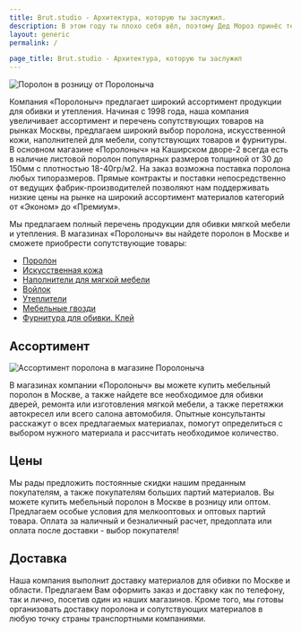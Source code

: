 ```yaml
---
title: Brut.studio - Архитектура, которую ты заслужил.
description: В этом году ты плохо себя вёл, поэтому Дед Мороз принёс тебе вместо подарка нас. Страдай, тебе же это нравится.
layout: generic
permalink: /

page_title: Brut.studio - Архитектура, которую ты заслужил
---
```

<img class="image left" src="/images/porolon-v-roznicu-ot-porolonycha.jpg" alt="Поролон в розницу от Поролоныча"/>
<p>Компания «Поролоныч» предлагает широкий ассортимент  продукции для обивки и утепления. Начиная с 1998 года, наша компания увеличивает ассортимент и перечень сопутствующих товаров на рынках Москвы, предлагаем широкий выбор поролона, искусственной кожи, наполнителей для мебели, сопутствующих товаров и фурнитуры. В основном магазине «Поролоныч» на Каширском дворе-2 всегда есть в наличие листовой поролон популярных размеров толщиной от 30 до 150мм с плотностью 18-40гр/м2. На заказ возможна поставка поролона любых типоразмеров. Прямые контракты и поставки непосредственно от ведущих фабрик-производителей  позволяют нам поддерживать низкие цены на рынке на широкий ассортимент материалов категорий от «Эконом» до «Премиум».</p>
<p>Мы предлагаем полный перечень продукции для обивки мягкой мебели и утепления. В магазинах «Поролоныч» вы найдете поролон в Москве и сможете приобрести  сопутствующие товары:</p>
<ul>
    <li><a class="accent" href="/catalog/porolon/">Поролон</a></li>
    <li><a class="accent" href="/catalog/iskusstvennaya-kozha/">Искусственная кожа</a></li>
    <li><a class="accent" href="/catalog/napolniteli-dlya-myagkoj-mebeli/">Наполнители для мягкой мебели</a></li>
    <li><a class="accent" href="/catalog/voylok/">Войлок</a></li>
    <li><a class="accent" href="/catalog/utepliteli/">Утеплители</a></li>
    <li><a class="accent" href="/catalog/mebelnye-gvozdi/">Мебельные гвозди</a></li>
    <li><a class="accent" href="/catalog/furnitura-dlya-obivki-klej/">Фурнитура для обивки. Клей</a></li>
</ul>
<h2>Ассортимент</h2>
<img class="image right" src="/images/assortiment-porolona.jpg" alt="Ассортимент поролона в магазине Поролоныча"/>
<p>В магазинах компании «Поролоныч»  вы можете купить мебельный поролон в Москве, а также найдете все необходимое для обивки дверей, ремонта или изготовления мягкой мебели, а также перетяжки автокресел или всего салона автомобиля. Опытные консультанты расскажут о всех предлагаемых материалах, помогут определиться с выбором нужного материала и рассчитать необходимое количество.</p>
<h2>Цены</h2>
<p>Мы рады предложить постоянные скидки нашим преданным покупателям, а также покупателям больших партий материалов. Вы можете купить мебельный поролон в Москве в розницу или оптом. Предлагаем особые условия для мелкооптовых и оптовых партий товара. Оплата за наличный и безналичный расчет, предоплата или оплата после доставки - выбор покупателя!</p>
<h2>Доставка</h2>
<p>Наша компания выполнит доставку материалов для обивки по Москве и области. Предлагаем Вам оформить заказ и доставку как по телефону, так и лично, посетив один из наших магазинов. Кроме того, мы готовы организовать доставку поролона и сопутствующих материалов в любую точку страны транспортными компаниями.</p>